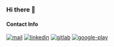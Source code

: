 ### Hi there 👋
#### Contact Info
[![mail](https://img.icons8.com/color/48/000000/gmail.png)](mailto:rami.majdoub1@gmail.com)
[![linkedin](https://img.icons8.com/color/48/000000/linkedin.png)](https://www.linkedin.com/in/rami-majdoub)
[![gitlab](https://img.icons8.com/color/48/000000/gitlab.png)](https://gitlab.com/Rami-Majdoub)
[![google-play](https://img.icons8.com/fluency/48/null/google-play.png)](https://play.google.com/store/apps/dev?id=5062021615357372146)

<!--
**Rami-Majdoub/Rami-Majdoub** is a ✨ _special_ ✨ repository because its `README.md` (this file) appears on your GitHub profile.

Here are some ideas to get you started:

- 🔭 I’m currently working on ...
- 🌱 I’m currently learning ...
- 👯 I’m looking to collaborate on ...
- 🤔 I’m looking for help with ...
- 💬 Ask me about ...
- 📫 How to reach me: ...
- 😄 Pronouns: ...
- ⚡ Fun fact: ...
-->
